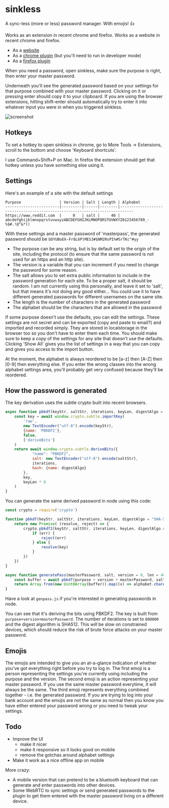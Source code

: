 # sinkless
A sync-less (more or less) password manager.  With emojis! 👍

Works as an extension in recent chrome and firefox.  Works as a website in recent chrome and firefox.

* As a [website](https://kybernetikos.github.io/sinkless)
* As a [chrome plugin](https://github.com/kybernetikos/sinkless/raw/master/dist/sinkless.crx) (but you'll need to run in developer mode)
* As a [firefox plugin](https://github.com/kybernetikos/sinkless/raw/master/dist/sinkless-1.0.6-an%2Bfx.xpi)

When you need a password, open sinkless, make sure the purpose is right, then enter your master password.

Underneath you'll see the generated password based on your settings for that purpose combined with your master
password.  Clicking on it or pressing enter should copy it to your clipboard.  If you are using the browser extensions, hitting
shift-enter should automatically try to enter it into whatever input you were in when you triggered
sinkless.

![screenshot](img/screenshot.png)

Hotkeys
-------

To set a hotkey to open sinkless in chrome, go to More Tools -> Extensions, scroll to the bottom and choose 'Keyboard shortcuts'.  

I use Command+Shift+P on Mac.  In firefox the extension should get that hotkey unless you have something
else using it.

Settings
--------

Here's an example of a site with the default settings

    Purpose                 | Version | Salt | Length | Alphabet
    ------------------------|---------|------|--------|----------------------------------------------------------------------------
    https://www.reddit.com  |     0   | salt |     40 | abcdefghijklmnopqrstuvwxyzABCDEFGHIJKLMNOPQRSTUVWXYZ0123456789_-%$#.!@^&*()

With these settings and a master password of 'masterpass', the generated password should be `bDYUBoEk-Fr8L6P)MES3#$NM2RsPI%#5rTKc^#yy`

* The purpose can be any string, but is by default set to the origin of the site, including the protocol (to
 ensure that the same password is not used for an https and an http site).
* The version is a variable that you can increment if you need to change the password for some reason.
* The salt allows you to set extra public information to include in the password generation for each site.
  To be a proper salt, it should be random.  I am not currently using this personally, and leave it set to 'salt', but
  that means it's not doing any good either... You could use it to have different generated passwords for different
  usernames on the same site.
* The length is the number of characters in the generated password
* The alphabet should be the characters that are allowed in the password

If some purpose doesn't use the defaults, you can edit the settings.  These settings are not secret and can be exported
(copy and paste to email?) and imported and recorded simply.  They are stored in localstorage in the browser too so you
don't have to enter them each time.  You should make sure to keep a copy of the settings for any site that doesn't use
the defaults.  Clicking 'Show All' gives you the list of settings in a way that you can copy and gives you access to the
import button.

At the moment, the alphabet is always reordered to be [a-z] then [A-Z] then [0-9] then everything else.  If you enter
the wrong classes into the wrong alphabet settings area, you'll probably get very confused
because they'll be reordered.

How the password is generated
-----------------------------

The key derivation uses the subtle crypto built into recent browsers.

```js
async function pbkdf(keyStr, saltStr, iterations, keyLen, digestAlgo = "SHA-512") {
	const key = await window.crypto.subtle.importKey(
		'raw',
		new TextEncoder("utf-8").encode(keyStr),
		{name: 'PBKDF2'},
		false,
		['deriveBits']
	)
	return await window.crypto.subtle.deriveBits({
			"name": "PBKDF2",
			salt: new TextEncoder("utf-8").encode(saltStr),
			iterations,
			hash: {name: digestAlgo}
		},
		key,
		keyLen * 8
	)
}
```

You can generate the same derived password in node using this code:

```js
const crypto = require('crypto')

function pbkdf(keyStr, saltStr, iterations, keyLen, digestAlgo = "SHA-512") {
	return new Promise( (resolve, reject) => {
		crypto.pbkdf2(keyStr, saltStr, iterations, keyLen, digestAlgo.replace(/-/g, '').toLowerCase(), (err, key) => {
			if (err) {
				reject(err)
			} else {
				resolve(key)
			}
		})
	})
}

async function generatePass(masterPassword, salt, version = 0, len = 40, alphabet, purpose) {
	const buffer = await pbkdf(purpose + version + masterPassword, salt, 800000, len, "SHA-512")
	return Array.from(new Uint8Array(buffer)).map((x) => alphabet.charAt(Math.floor((x / 256) * alphabet.length))).join("")
}
```

Have a look at `genpass.js` if you're interested in generating passwords in node.

You can see that it's deriving the bits using PBKDF2. The key is built from `purpose+version+masterPassword`.
The number of iterations is set to `800000` and the digest algorithm is SHA512.  This *will* be slow on constrained
devices, which should reduce the risk of brute force attacks on your master password.

Emojis
------

The emojis are intended to give you an at-a-glance indication of whether you've got everything right before you try to
log in.  The first emoji is a person representing the settings you're currently using including the purpose and the
version.  The second emoji is an action representing your master password.  If you use the same master password
everytime, it will always be the same.  The third emoji represents everything combined together - i.e. the generated
password.  If you are trying to log into your bank account and the emojis are not the same as normal then you know you
have either entered your password wrong or you need to tweak your settings.

Todo
----

* Improve the UI
   * make it nicer
   * make it responsive so it looks good on mobile
   * remove the gotchas around alphabet settings
* Make it work as a nice offline app on mobile

More crazy:

* A mobile version that can pretend to be a bluetooth keyboard that can generate and enter passwords into other devices.
* Some WebRTC to sync settings or send generated passwords to the plugin to get them entered with the master password
  living on a different device.